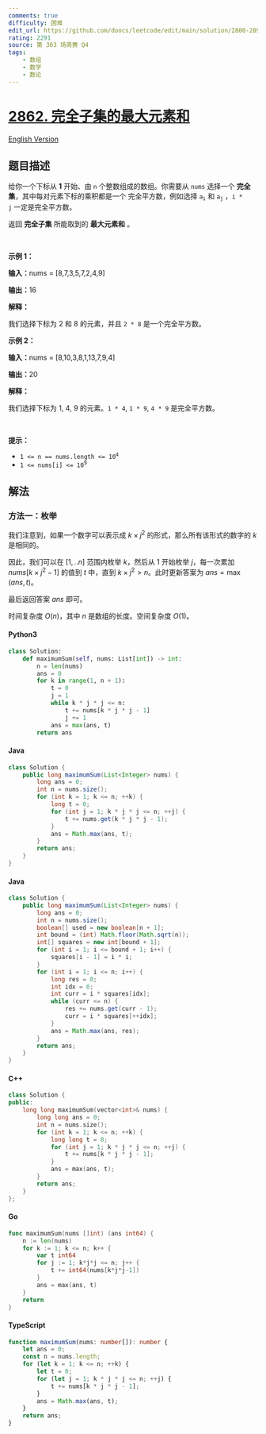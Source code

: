 ```yaml
---
comments: true
difficulty: 困难
edit_url: https://github.com/doocs/leetcode/edit/main/solution/2800-2899/2862.Maximum%20Element-Sum%20of%20a%20Complete%20Subset%20of%20Indices/README.md
rating: 2291
source: 第 363 场周赛 Q4
tags:
    - 数组
    - 数学
    - 数论
---
```


<!-- problem:start -->

# [2862. 完全子集的最大元素和](https://leetcode.cn/problems/maximum-element-sum-of-a-complete-subset-of-indices)

[English Version](/solution/2800-2899/2862.Maximum%20Element-Sum%20of%20a%20Complete%20Subset%20of%20Indices/README_EN.md)

## 题目描述

<!-- description:start -->

<p>给你一个下标从 <strong>1</strong> 开始、由 <code>n</code> 个整数组成的数组。你需要从&nbsp;<code>nums</code>&nbsp;选择一个&nbsp;<strong>完全集</strong>，其中每对元素下标的乘积都是一个 <span data-keyword="perfect-square">完全平方数</span>，例如选择&nbsp;<code>a<sub>i</sub></code>&nbsp;和&nbsp;<code>a<sub>j</sub></code>&nbsp;，<code>i * j</code>&nbsp;一定是完全平方数。</p>

<p>返回&nbsp;<strong>完全子集</strong> 所能取到的 <strong>最大元素和</strong> 。</p>

<p>&nbsp;</p>

<p><strong class="example">示例 1：</strong></p>

<div class="example-block">
<p><strong>输入：</strong><span class="example-io">nums = [8,7,3,5,7,2,4,9]</span></p>

<p><strong>输出：</strong><span class="example-io">16</span></p>

<p><strong>解释：</strong></p>

<p>我们选择下标为 2 和 8 的元素，并且&nbsp;<code>2 * 8</code>&nbsp;是一个完全平方数。</p>
</div>

<p><strong class="example">示例 2：</strong></p>

<div class="example-block">
<p><span class="example-io"><b>输入：</b>nums = [8,10,3,8,1,13,7,9,4]</span></p>

<p><span class="example-io"><b>输出：</b>20</span></p>

<p><strong>解释：</strong></p>

<p>我们选择下标为 1, 4, 9 的元素。<code>1 * 4</code>, <code>1 * 9</code>, <code>4 * 9</code>&nbsp;是完全平方数。</p>
</div>

<p>&nbsp;</p>

<p><strong>提示：</strong></p>

<ul>
	<li><code>1 &lt;= n == nums.length &lt;= 10<sup>4</sup></code></li>
	<li><code>1 &lt;= nums[i] &lt;= 10<sup>9</sup></code></li>
</ul>

<!-- description:end -->

## 解法

<!-- solution:start -->

### 方法一：枚举

我们注意到，如果一个数字可以表示成 $k \times j^2$ 的形式，那么所有该形式的数字的 $k$ 是相同的。

因此，我们可以在 $[1,..n]$ 范围内枚举 $k$，然后从 $1$ 开始枚举 $j$，每一次累加 $nums[k \times j^2 - 1]$ 的值到 $t$ 中，直到 $k \times j^2 > n$。此时更新答案为 $ans = \max(ans, t)$。

最后返回答案 $ans$ 即可。

时间复杂度 $O(n)$，其中 $n$ 是数组的长度。空间复杂度 $O(1)$。

<!-- tabs:start -->

#### Python3

```python
class Solution:
    def maximumSum(self, nums: List[int]) -> int:
        n = len(nums)
        ans = 0
        for k in range(1, n + 1):
            t = 0
            j = 1
            while k * j * j <= n:
                t += nums[k * j * j - 1]
                j += 1
            ans = max(ans, t)
        return ans
```

#### Java

```java
class Solution {
    public long maximumSum(List<Integer> nums) {
        long ans = 0;
        int n = nums.size();
        for (int k = 1; k <= n; ++k) {
            long t = 0;
            for (int j = 1; k * j * j <= n; ++j) {
                t += nums.get(k * j * j - 1);
            }
            ans = Math.max(ans, t);
        }
        return ans;
    }
}
```

#### Java

```java
class Solution {
    public long maximumSum(List<Integer> nums) {
        long ans = 0;
        int n = nums.size();
        boolean[] used = new boolean[n + 1];
        int bound = (int) Math.floor(Math.sqrt(n));
        int[] squares = new int[bound + 1];
        for (int i = 1; i <= bound + 1; i++) {
            squares[i - 1] = i * i;
        }
        for (int i = 1; i <= n; i++) {
            long res = 0;
            int idx = 0;
            int curr = i * squares[idx];
            while (curr <= n) {
                res += nums.get(curr - 1);
                curr = i * squares[++idx];
            }
            ans = Math.max(ans, res);
        }
        return ans;
    }
}
```

#### C++

```cpp
class Solution {
public:
    long long maximumSum(vector<int>& nums) {
        long long ans = 0;
        int n = nums.size();
        for (int k = 1; k <= n; ++k) {
            long long t = 0;
            for (int j = 1; k * j * j <= n; ++j) {
                t += nums[k * j * j - 1];
            }
            ans = max(ans, t);
        }
        return ans;
    }
};
```

#### Go

```go
func maximumSum(nums []int) (ans int64) {
	n := len(nums)
	for k := 1; k <= n; k++ {
		var t int64
		for j := 1; k*j*j <= n; j++ {
			t += int64(nums[k*j*j-1])
		}
		ans = max(ans, t)
	}
	return
}
```

#### TypeScript

```ts
function maximumSum(nums: number[]): number {
    let ans = 0;
    const n = nums.length;
    for (let k = 1; k <= n; ++k) {
        let t = 0;
        for (let j = 1; k * j * j <= n; ++j) {
            t += nums[k * j * j - 1];
        }
        ans = Math.max(ans, t);
    }
    return ans;
}
```

<!-- tabs:end -->

<!-- solution:end -->

<!-- problem:end -->
